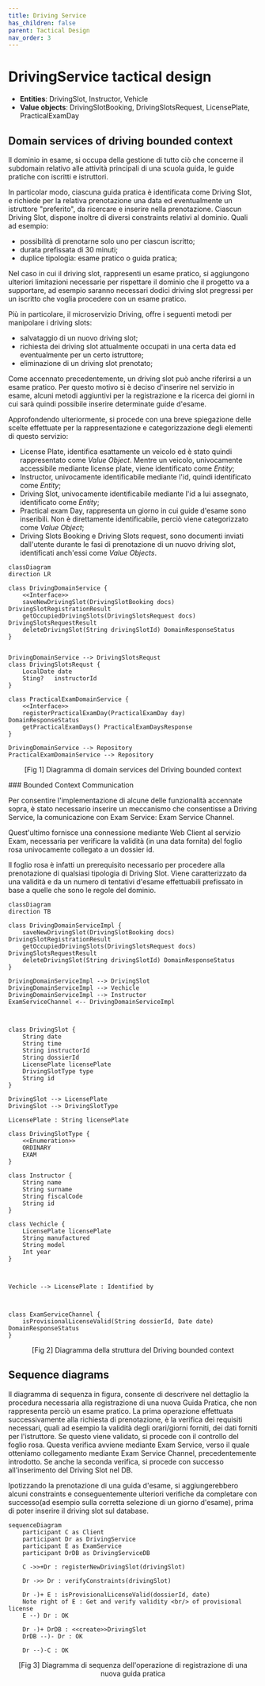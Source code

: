 ```yaml
---
title: Driving Service 
has_children: false
parent: Tactical Design
nav_order: 3
---
```


# DrivingService tactical design
- **Entities**: DrivingSlot, Instructor, Vehicle
- **Value objects**: DrivingSlotBooking, DrivingSlotsRequest, LicensePlate, PracticalExamDay

## Domain services of driving bounded context

Il dominio in esame, si occupa della gestione di tutto ciò che concerne il subdomain relativo alle attività principali di una scuola guida, le guide pratiche con iscritti e istruttori.

In particolar modo, ciascuna guida pratica è identificata come Driving Slot, e richiede per la relativa prenotazione una data ed eventualmente un istruttore "preferito", da ricercare e inserire nella prenotazione.
Ciascun Driving Slot, dispone inoltre di diversi constraints relativi al dominio. Quali ad esempio:
- possibilità di prenotarne solo uno per ciascun iscritto;
- durata prefissata di 30 minuti;
- duplice tipologia: esame pratico o guida pratica;

Nel caso in cui il driving slot, rappresenti un esame pratico, si aggiungono ulteriori limitazioni necessarie per rispettare il dominio che il progetto va a supportare, ad esempio saranno necessari dodici driving slot pregressi per un iscritto che voglia procedere con un esame pratico.

Più in particolare, il microservizio Driving, offre i seguenti metodi per manipolare i driving slots:
- salvataggio di un nuovo driving slot;
- richiesta dei driving slot attualmente occupati in una certa data ed eventualmente per un certo istruttore;
- eliminazione di un driving slot prenotato;

Come accennato precedentemente, un driving slot può anche riferirsi a un esame pratico. Per questo motivo si è deciso d'inserire nel servizio in esame, alcuni metodi aggiuntivi per la registrazione e la ricerca dei giorni in cui sarà quindi possibile inserire determinate guide d'esame.

Approfondendo ulteriormente, si procede con una breve spiegazione delle scelte effettuate per la rappresentazione e categorizzazione degli elementi di questo servizio:
- License Plate, identifica esattamente un veicolo ed è stato quindi rappresentato come _Value Object_. Mentre un veicolo, univocamente accessibile mediante license plate, viene identificato come _Entity_;
- Instructor, univocamente identificabile mediante l'id, quindi identificato come _Entity_;
- Driving Slot, univocamente identificabile mediante l'id a lui assegnato, identificato come _Entity_;
- Practical exam Day, rappresenta un giorno in cui guide d'esame sono inseribili. Non è direttamente identificabile, perciò viene categorizzato come _Value Object_;
- Driving Slots Booking e Driving Slots request, sono documenti inviati dall'utente durante le fasi di prenotazione di un nuovo driving slot, identificati anch'essi come _Value Objects_.


```mermaid
classDiagram
direction LR

class DrivingDomainService {
    <<Interface>>
    saveNewDrivingSlot(DrivingSlotBooking docs) DrivingSlotRegistrationResult
    getOccupiedDrivingSlots(DrivingSlotsRequest docs) DrivingSlotsRequestResult
    deleteDrivingSlot(String drivingSlotId) DomainResponseStatus
}


DrivingDomainService --> DrivingSlotsRequst
class DrivingSlotsRequst {
    LocalDate date
    Sting?   instructorId
}

class PracticalExamDomainService {
    <<Interface>>
    registerPracticalExamDay(PracticalExamDay day) DomainResponseStatus
    getPracticalExamDays() PracticalExamDaysResponse 
}

DrivingDomainService --> Repository
PracticalExamDomainService --> Repository

```
<p align="center">[Fig 1] Diagramma di domain services del Driving bounded context</p>
### Bounded Context Communication

Per consentire l'implementazione di alcune delle funzionalità accennate sopra, è stato necessario inserire un meccanismo che consentisse a Driving Service, la comunicazione con Exam Service: Exam Service Channel.

Quest'ultimo fornisce una connessione mediante Web Client al servizio Exam, necessaria per verificare la validità (in una data fornita) del foglio rosa univocamente collegato a un dossier id.

Il foglio rosa è infatti un prerequisito necessario per procedere alla prenotazione di qualsiasi tipologia di Driving Slot. Viene caratterizzato da una validità e da un numero di tentativi d'esame effettuabili prefissato in base a quelle che sono le regole del dominio.

```mermaid
classDiagram
direction TB

class DrivingDomainServiceImpl {
    saveNewDrivingSlot(DrivingSlotBooking docs) DrivingSlotRegistrationResult
    getOccupiedDrivingSlots(DrivingSlotsRequest docs) DrivingSlotsRequestResult
    deleteDrivingSlot(String drivingSlotId) DomainResponseStatus
}

DrivingDomainServiceImpl --> DrivingSlot
DrivingDomainServiceImpl --> Vechicle
DrivingDomainServiceImpl --> Instructor
ExamServiceChannel <-- DrivingDomainServiceImpl 



class DrivingSlot {
    String date
    String time
    String instructorId
    String dossierId
    LicensePlate licensePlate
    DrivingSlotType type
    String id
}

DrivingSlot --> LicensePlate
DrivingSlot --> DrivingSlotType

LicensePlate : String licensePlate

class DrivingSlotType { 
    <<Enumeration>>
    ORDINARY
    EXAM
}

class Instructor {
    String name
    String surname
    String fiscalCode
    String id
}

class Vechicle {
    LicensePlate licensePlate
    String manufactured
    String model
    Int year
}



Vechicle --> LicensePlate : Identified by



class ExamServiceChannel {
    isProvisionalLicenseValid(String dossierId, Date date) DomainResponseStatus
}

```

<p align="center">[Fig 2] Diagramma della struttura del Driving bounded context</p>

## Sequence diagrams

Il diagramma di sequenza in figura, consente di descrivere nel dettaglio la procedura necessaria alla registrazione di una nuova Guida Pratica, che non rappresenta perciò un esame pratico.
La prima operazione effettuata successivamente alla richiesta di prenotazione, è la verifica dei requisiti necessari, quali ad esempio la validità degli orari/giorni forniti, dei dati forniti per l'istruttore.
Se questo viene validato, si procede con il controllo del foglio rosa. Questa verifica avviene mediante Exam Service, verso il quale otteniamo collegamento mediante Exam Service Channel, precedentemente introdotto.
Se anche la seconda verifica, si procede con successo all'inserimento del Driving Slot nel DB.

Ipotizzando la prenotazione di una guida d'esame, si aggiungerebbero alcuni constraints e conseguentemente ulteriori verifiche da completare con successo(ad esempio sulla corretta selezione di un giorno d'esame), prima di poter inserire il driving slot sul database.

```mermaid
sequenceDiagram
    participant C as Client
    participant Dr as DrivingService
    participant E as ExamService
    participant DrDB as DrivingServiceDB

    C ->>+Dr : registerNewDrivingSlot(drivingSlot)

    Dr ->> Dr : verifyConstraints(drivingSlot)

    Dr -)+ E : isProvisionalLicenseValid(dossierId, date)
    Note right of E : Get and verify validity <br/> of provisional license
    E --) Dr : OK

    Dr -)+ DrDB : <<create>>DrivingSlot
    DrDB --)- Dr : OK

    Dr --)-C : OK

```


<p align="center">[Fig 3] Diagramma di sequenza dell'operazione di registrazione di una nuova guida pratica</p>